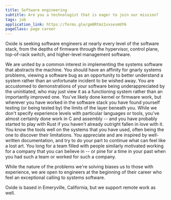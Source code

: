 ```yaml
---
title: Software engineering
subtitle: Are you a technologist that is eager to join our mission?
tags: job
application_link: https://forms.gle/gm8Rtmz1vxsesmUY6
pageClass: page career
---
```


Oxide is seeking software engineers at nearly every level of the software stack, from the depths of firmware through the hypervisor, control plane, top-of-rack switch, and higher-level management software. 

<!--more-->

We are united by a common interest in implementing the systems software that abstracts the machine.  You should have an affinity for gnarly systems problems, viewing a software bug as an opportunity to better understand a system rather than an unfortunate incident to be wished away.  You are accustomed to demonstrations of your software being underappreciated by the uninitiated, who may just view it as a functioning system rather than an importantly improved one.  You've likely done kernel or firmware work, but wherever you have worked in the software stack you have found yourself testing (or being tested by) the limits of the layer beneath you.  While we don't specify experience levels with particular languages or tools, you've almost certainly done work in C and assembly -- and you have probably started to play with Rust if you haven't already outright fallen in love with it.  You know the tools well on the systems that you have used, often being the one to discover their limitations.  You appreciate and are inspired by well-written documentation, and try to do your part to continue what can feel like a lost art.  You long for a team filled with people similarly motivated working for a company that you can believe in -- or pine for a time in your past when you had such a team or worked for such a company.

While the nature of the problems we're solving biases us to those with experience, we are open to engineers at the beginning of their career who feel an exceptional calling to systems software.  

Oxide is based in Emeryville, California, but we support remote work as well.
